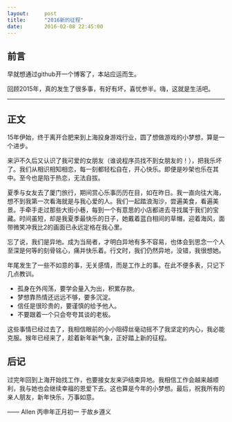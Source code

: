 ```yaml
---
layout:     post
title:      "2016新的征程"
date:       2016-02-08 22:45:00
---
```


## 前言

早就想通过github开一个博客了，本站应运而生。

回顾2015年，真的发生了很多事，有好有坏，喜忧参半。嗨，这就是生活吧。

---

## 正文

15年伊始，终于离开合肥来到上海投身游戏行业，圆了想做游戏的小梦想，算是一个进步。

来沪不久后又认识了我可爱的女朋友（谁说程序员找不到女朋友的！），把我乐坏了。我们从相识相知相恋，每一刻都轻松自在，开心快乐。即便是吵架也乐在其中。至今也是陷于热恋，无法自拔。

夏季与女友去了厦门旅行，期间赏心乐事历历在目，如在昨日。我一直向往大海，想不到我第一次看海就是与我心爱的人。我们一起踏浪淘沙，尝遍美食，看遍美景。手牵手走过那些大街小巷，每到一个有意思的小店都进去寻找属于我们的宝藏。时间虽短，却是我夏季最快乐的日子，她戴着蓝白相间的草帽，迎着海风，面带微笑冲我比2的画面已永远定格在我心里。

忘了说，我们是异地。成为当局者，才明白异地有多不容易，也体会到思念一个人至深是何等的刻骨铭心，痛并快乐着。行文时，我们仍然异地，没错，我很想她。

年尾发生了一些不如意的事，无关感情，而是工作上的事。在此不便多表，只记下几点教训。

* 孤身在外闯荡，要学会量入为出，积累存款。
* 梦想靠热情还远远不够，要多沉淀。
* 信任是很珍贵的，要谨慎的给予他人。
* 不要跟着一个只会夸夸其谈的老板。

这些事情已经过去了，我相信眼前的小小阻碍丝毫动摇不了我坚定的内心，我必能克服。猴年已经来了，趁着新年新气象，正好踏上新的征程。

## 后记

过完年回到上海开始找工作，也要接女友来沪结束异地。我相信工作会越来越顺利，我与她也会继续幸福的恩爱下去。这也算是今年的小梦想。最后，祝我所有的亲人朋友，新年快乐，万事如意。

—— Allen 丙申年正月初一 于故乡遵义
